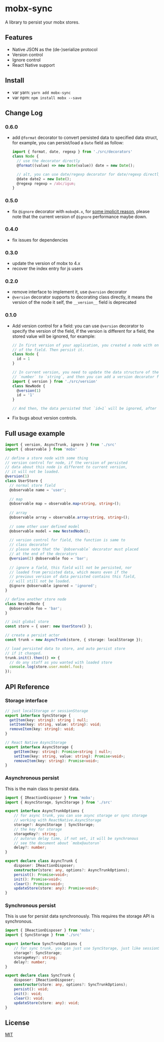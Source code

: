 # mobx-sync

A library to persist your mobx stores.

## Features

- Native JSON as the (de-)serialize protocol
- Version control
- Ignore control
- React Native support

## Install

- var yarn: `yarn add mobx-sync`
- var npm: `npm install mobx --save`

## Change Log

### 0.6.0

- add `@format` decorator to convert persisted data to specified data struct, for example, you can persist/load a `Date` field as follow:
    ```typescript
    import { format, date, regexp } from './src/decorators'
    class Node {
      // use the decorator directly
      @format((value) => new Date(value)) date = new Date();
    
      // alt, you can use date/regexp decorator for date/regexp directly
      @date date2 = new Date();
      @regexp regexp = /abc/igum;
    }
    ```

### 0.5.0

- fix `@ignore` decorator with `mobx@4.x`, for [some implicit reason](https://github.com/mobxjs/mobx/issues/1493#issuecomment-381836531), please note that the current version of `@ignore` performance maybe down.

### 0.4.0

- fix issues for dependencies

### 0.3.0

- update the version of mobx to 4.x
- recover the index entry for js users

### 0.2.0

- remove interface to implement it, use `@version` decorator
- `@version` decorator supports to decorating class directly, it means the version of the node it self, the `__version__` field is deprecated

### 0.1.0

- Add version control for a field: you can use `@version` decorator to specify the version of the field, if the version is different for a field, the stored value will be ignored, for example:
    ```typescript
    // In first version of your application, you created a node with one field `id`, and did not specify the version
    // of the field. Then persist it.
    class Node {
      id = 1
    }
  
    // In current version, you need to update the data structure of the field `id`, just like change the type from
    // `number` to `string`, and then you can add a version decorator for the field like follow:
    import { version } from './src/version'
    class NewNode {
      @version(1)
      id = '1'
    }
  
    // And then, the data persisted that `id=1` will be ignored, after load, the value of the `id` will be `'1'`
    ```
- Fix bugs about version controls.

## Full usage example

```typescript
import { version, AsyncTrunk, ignore } from './src'
import { observable } from 'mobx'

// define a store node with some thing
// version control for node, if the version of persisted
// data about this node is different to current version,
// it will not be loaded.
@version(1)
class UserStore {
  // normal store field
  @observable name = 'user';
  
  // map
  @observable map = observable.map<string, string>();
  
  // array
  @observable array = observable.array<string, string>();
  
  // some other user defined model
  @observable model = new NestedNode();
  
  // version control for field, the function is same to
  // class decorator
  // please note that the `@observable` decorator must placed
  // at the end of the decorators
  @version(2) @observable foo = 'bar';
  
  // ignore a field, this field will not be persisted, nor
  // loaded from persisted data, which means even if the
  // previous version of data persisted contains this field,
  // will still not be loaded.
  @ignore @observable ignored = 'ignored';
}

// define another store node
class NestedNode {
  @observable foo = 'bar';
}

// init global store
const store = { user: new UserStore() };

// create a persist actor
const trunk = new AsyncTrunk(store, { storage: localStorage });

// load persisted data to store, and auto persist store
// if it changed.
trunk.init().then(() => {
  // do any staff as you wanted with loaded store
  console.log(store.user.model.foo);
});
```

## API Reference

### Storage interface

```typescript
// just localStorage or sessionStorage
export interface SyncStorage {
  getItem(key: string): string | null;
  setItem(key: string, value: string): void;
  removeItem(key: string): void;
}

// React Native AsyncStorage
export interface AsyncStorage {
    getItem(key: string): Promise<string | null>;
    setItem(key: string, value: string): Promise<void>;
    removeItem(key: string): Promise<void>;
}
```

### Asynchronous persist

This is the main class to persist data.

```typescript
import { IReactionDisposer } from 'mobx';
import { AsyncStorage, SyncStorage } from './src'

export interface AsyncTrunkOptions {
    // for async trunk, you can use async storage or sync storage
    // working with ReactNative.AsyncStorage
    storage?: AsyncStorage | SyncStorage;
    // the key for storage
    storageKey?: string;
    // autorun delay time, if not set, it will be synchronous
    // see the document about `mobx@autorun`
    delay?: number;
}

export declare class AsyncTrunk {
    disposer: IReactionDisposer;
    constructor(store: any, options?: AsyncTrunkOptions);
    persist(): Promise<void>;
    init(): Promise<void>;
    clear(): Promise<void>;
    updateStore(store: any): Promise<void>;
}
```

### Synchronous persist

This is use for persist data synchronously. This requires the storage API is synchronous.

```typescript
import { IReactionDisposer } from 'mobx';
import { SyncStorage } from './src'

export interface SyncTrunkOptions {
    // for sync trunk, you can just use SyncStorage, just like sessionStorage or localStorage
    storage?: SyncStorage;
    storageKey?: string;
    delay?: number;
}

export declare class SyncTrunk {
    disposer: IReactionDisposer;
    constructor(store: any, options?: SyncTrunkOptions);
    persist(): void;
    init(): void;
    clear(): void;
    updateStore(store: any): void;
}
```

## License

[MIT](./LICENSE)
